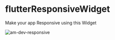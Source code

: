 # flutterResponsiveWidget
Make your app Responsive using this Widget

![am-dev-responsive](https://user-images.githubusercontent.com/77476766/236667888-281f774b-9333-4766-9e3c-9aaadc17f784.jpg)

